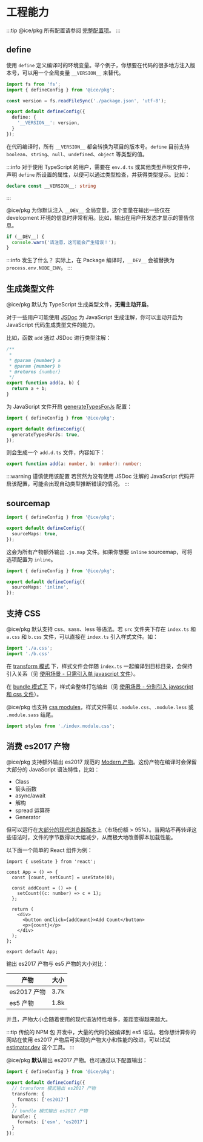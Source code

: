 # 工程能力

:::tip
@ice/pkg 所有配置请参阅 [完整配置项](/reference/config-list)。
:::

## define

使用 `define` 定义编译时的环境变量。举个例子，你想要在代码的很多地方注入版本号，可以用一个全局变量 `__VERSION__` 来替代。

```ts
import fs from 'fs';
import { defineConfig } from '@ice/pkg';

const version = fs.readFileSync('./package.json', 'utf-8');

export default defineConfig({
  define: {
    '__VERSION__': version,
  }
});
```

在代码编译时，所有 `__VERSION__` 都会转换为项目的版本号。`define` 目前支持 `boolean`、`string`、`null`、`undefined`、`object` 等类型的值。

:::info
对于使用 TypeScript 的用户，需要在 `env.d.ts` 或其他类型声明文件中，声明 `define` 所设置的属性，以便可以通过类型检查，并获得类型提示。比如：

```ts title=env.d.ts
declare const __VERSION__: string
```
:::

@ice/pkg 为你默认注入 `__DEV__` 全局变量，这个变量在输出一些仅在 development 环境的信息时非常有用。比如，输出在用户开发态才显示的警告信息。

```ts title=index.ts
if (__DEV__) {
  console.warn('请注意，这可能会产生错误！');
}
```

:::info 发生了什么？
实际上，在 Package 编译时，`__DEV__` 会被替换为 `process.env.NODE_ENV`。
:::

## 生成类型文件

@ice/pkg 默认为 TypeScript 生成类型文件，**无需主动开启**。

对于一些用户可能使用 [JSDoc](https://jsdoc.app/) 为 JavaScript 生成注解，你可以主动开启为 JavaScript 代码生成类型文件的能力。

比如，函数 `add` 通过 JSDoc 进行类型注解：

```js
/**
 *
 * @param {number} a
 * @param {number} b
 * @returns {number}
 */
export function add(a, b) {
  return a + b;
}
```

为 JavaScript 文件开启 [generateTypesForJs](/reference/config-list#generatetypesforjs) 配置：

```ts
import { defineConfig } from '@ice/pkg';

export default defineConfig({
  generateTypesForJs: true,
});
```

则会生成一个 `add.d.ts` 文件，内容如下：

```ts
export function add(a: number, b: number): number;
```

:::warning 谨慎使用该配置
若贸然为没有使用 JSDoc 注解的 JavaScript 代码开启该配置，可能会出现自动类型推断错误的情况。
:::

## sourcemap

```ts
import { defineConfig } from '@ice/pkg';

export default defineConfig({
  sourceMaps: true,
});
```

这会为所有产物额外输出 `.js.map` 文件。如果你想要 `inline` sourcemap，可将选项配置为 `inline`。

```ts
import { defineConfig } from '@ice/pkg';

export default defineConfig({
  sourceMaps: 'inline',
});
```

## 支持 CSS

@ice/pkg 默认支持 css、sass、less 等语法。若 `src` 文件夹下存在 `index.ts` 和 `a.css` 和 `b.css` 文件，可以直接在 `index.ts` 引入样式文件。如：

```ts
import './a.css';
import './b.css'
```

在 [transform 模式](/#双模式) 下，样式文件会伴随 `index.ts` 一起编译到目标目录，会保持引入关系（见 [使用场景 - 只需引入单 javascript 文件](/scenarios/component#只需引入单-javascript-文件)）。

在 [bundle 模式下](/#双模式) 下，样式会整体打包输出（见 [使用场景 - 分别引入 javascript 和 css 文件](/scenarios/component#分别引入-javascript-和-css-文件)）。

@ice/pkg 也支持 [css modules](https://github.com/css-modules/css-modules)，样式文件需以 `.module.css`、`.module.less` 或 `.module.sass` 结尾。

```ts
import styles from './index.module.css';
```

## 消费 es2017 产物

@ice/pkg 支持额外输出 es2017 规范的 [Modern 产物](https://web.dev/publish-modern-javascript/)。这份产物在编译时会保留大部分的 JavaScript 语法特性，比如：

+ Class
+ 箭头函数
+ async/await
+ 解构
+ spread 运算符
+ Generator

但可以运行在[大部分的现代浏览器版本](https://caniuse.com/async-functions,object-values,object-entries,mdn-javascript_builtins_object_getownpropertydescriptors,pad-start-end,mdn-javascript_grammar_trailing_commas_trailing_commas_in_functions)上（市场份额 > 95%）。当网站不再转译这些语法时，文件的字节数得以大幅减少，从而极大地改善脚本加载性能。

以下面一个简单的 React 组件为例：

```tsx
import { useState } from 'react';

const App = () => {
  const [count, setCount] = useState(0);

  const addCount = () => {
    setCount((c: number) => c + 1);
  };

  return (
    <div>
      <button onClick={addCount}>Add Count</button>
      <p>{count}</p>
    </div>
  );
};

export default App;
```

输出 es2017 产物与 es5 产物的大小对比：

|  产物   | 大小  |
|  ----  | ----  |
| es2017 产物  | 3.7k |
| es5 产物  | 1.8k |

并且，产物大小会随着使用的现代语法特性增多，差距变得越来越大。

:::tip
传统的 NPM 包 开发中，大量的代码仍被编译到 es5 语法。若你想计算你的网站在使用 es2017 产物后可实现的产物大小和性能的改进，可以试试 [estimator.dev](https://estimator.dev/) 这个工具。
:::

@ice/pkg **默认**输出 es2017 产物。也可通过以下配置输出：

```ts
import { defineConfig } from '@ice/pkg';

export default defineConfig({
  // transform 模式输出 es2017 产物
  transform: {
    formats: ['es2017']
  },
  // bundle 模式输出 es2017 产物
  bundle: {
    formats: ['esm', 'es2017']
  }
});
```
